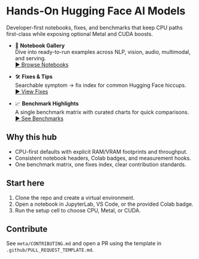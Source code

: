 # Hands-On Hugging Face AI Models

Developer-first notebooks, fixes, and benchmarks that keep CPU paths first-class while exposing optional Metal and CUDA boosts.

<div class="cards" markdown>

- :notebook: **Notebook Gallery**  
  Dive into ready-to-run examples across NLP, vision, audio, multimodal, and serving.  
  [:arrow_forward: Browse Notebooks](./gallery.md)

- :hammer_and_wrench: **Fixes & Tips**  
  Searchable symptom → fix index for common Hugging Face hiccups.  
  [:arrow_forward: View Fixes](./fixes-and-tips.md)

- :chart_with_upwards_trend: **Benchmark Highlights**  
  A single benchmark matrix with curated charts for quick comparisons.  
  [:arrow_forward: See Benchmarks](./benchmarks.md)

</div>

## Why this hub
- CPU-first defaults with explicit RAM/VRAM footprints and throughput.
- Consistent notebook headers, Colab badges, and measurement hooks.
- One benchmark matrix, one fixes index, clear contribution standards.

## Start here
1. Clone the repo and create a virtual environment.
2. Open a notebook in JupyterLab, VS Code, or the provided Colab badge.
3. Run the setup cell to choose CPU, Metal, or CUDA.

## Contribute
See `meta/CONTRIBUTING.md` and open a PR using the template in `.github/PULL_REQUEST_TEMPLATE.md`.
